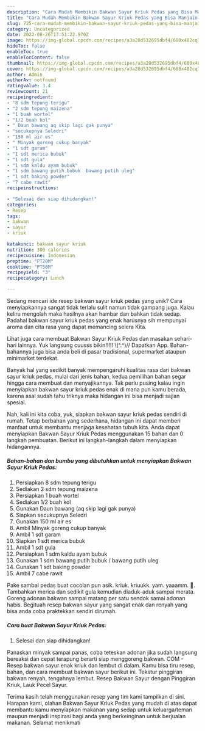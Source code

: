 ```yaml
---
description: "Cara Mudah Membikin Bakwan Sayur Kriuk Pedas yang Bisa Manjain Lidah"
title: "Cara Mudah Membikin Bakwan Sayur Kriuk Pedas yang Bisa Manjain Lidah"
slug: 725-cara-mudah-membikin-bakwan-sayur-kriuk-pedas-yang-bisa-manjain-lidah
category: Uncategorized
date: 2022-08-26T17:51:22.970Z
image: https://img-global.cpcdn.com/recipes/a3a28d532695dbf4/680x482cq70/bakwan-sayur-kriuk-pedas-foto-resep-utama.jpg
hideToc: false
enableToc: true
enableTocContent: false
thumbnail: https://img-global.cpcdn.com/recipes/a3a28d532695dbf4/680x482cq70/bakwan-sayur-kriuk-pedas-foto-resep-utama.jpg
cover: https://img-global.cpcdn.com/recipes/a3a28d532695dbf4/680x482cq70/bakwan-sayur-kriuk-pedas-foto-resep-utama.jpg
author: Admin
authorAv: notfound
ratingvalue: 3.4
reviewcount: 21
recipeingredient:
- "8 sdm tepung terigu"
- "2 sdm tepung maizena"
- "1 buah wortel"
- "1/2 buah kol"
- " Daun bawang aq skip lagi gak punya"
- "secukupnya Seledri"
- "150 ml air es"
- " Minyak goreng cukup banyak"
- "1 sdt garam"
- "1 sdt merica bubuk"
- "1 sdt gula"
- "1 sdm kaldu ayam bubuk"
- "1 sdm bawang putih bubuk  bawang putih uleg"
- "1 sdt baking powder"
- "7 cabe rawit"
recipeinstructions:

- "Selesai dan siap dihidangkan!"
categories:
- Resep
tags:
- bakwan
- sayur
- kriuk

katakunci: bakwan sayur kriuk 
nutrition: 300 calories
recipecuisine: Indonesian
preptime: "PT20M"
cooktime: "PT56M"
recipeyield: "3"
recipecategory: Lunch

---
```





Sedang mencari ide resep bakwan sayur kriuk pedas yang unik? Cara menyiapkannya sangat tidak terlalu sulit namun tidak gampang juga. Kalau keliru mengolah maka hasilnya akan hambar dan bahkan tidak sedap. Padahal bakwan sayur kriuk pedas yang enak harusnya sih mempunyai aroma dan cita rasa yang dapat memancing selera Kita.





Lihat juga cara membuat Bakwan Sayur Kriuk Pedas dan masakan sehari-hari lainnya. Yuk langsung cuusss bikin!!!!! \\(^.^)// Dapatkan App. Bahan-bahannya juga bisa anda beli di pasar tradisional, supermarket ataupun minimarket terdekat.

Banyak hal yang sedikit banyak mempengaruhi kualitas rasa dari bakwan sayur kriuk pedas, mulai dari jenis bahan, kedua pemilihan bahan segar hingga cara membuat dan menyajikannya. Tak perlu pusing kalau ingin menyiapkan bakwan sayur kriuk pedas enak di mana pun kamu berada, karena asal sudah tahu triknya maka hidangan ini bisa menjadi sajian spesial.






Nah, kali ini kita coba, yuk, siapkan bakwan sayur kriuk pedas sendiri di rumah. Tetap berbahan yang sederhana, hidangan ini dapat memberi manfaat untuk membantu menjaga kesehatan tubuh kita. Anda dapat menyiapkan Bakwan Sayur Kriuk Pedas menggunakan 15 bahan dan 0 langkah pembuatan. Berikut ini langkah-langkah dalam menyiapkan hidangannya.

<!--inarticleads1-->

##### Bahan-bahan dan bumbu yang dibutuhkan untuk menyiapkan Bakwan Sayur Kriuk Pedas:

1. Persiapkan 8 sdm tepung terigu
1. Sediakan 2 sdm tepung maizena
1. Persiapkan 1 buah wortel
1. Sediakan 1/2 buah kol
1. Gunakan  Daun bawang (aq skip lagi gak punya)
1. Siapkan secukupnya Seledri
1. Gunakan 150 ml air es
1. Ambil  Minyak goreng cukup banyak
1. Ambil 1 sdt garam
1. Siapkan 1 sdt merica bubuk
1. Ambil 1 sdt gula
1. Persiapkan 1 sdm kaldu ayam bubuk
1. Gunakan 1 sdm bawang putih bubuk / bawang putih uleg
1. Gunakan 1 sdt baking powder
1. Ambil 7 cabe rawit


Pake sambal pedas buat cocolan pun asik. kriuk. kriuukk. yam. yaaamm. 🤤. Tambahkan merica dan sedikit gula kemudian diaduk-aduk sampai merata. Goreng adonan bakwan sampai matang per satu sendok samai adonan habis. Begituah resep bakwan sayur yang sangat enak dan renyah yang bisa anda coba praktekkan sendiri dirumah. 

<!--inarticleads2-->

##### Cara buat Bakwan Sayur Kriuk Pedas:


1. Selesai dan siap dihidangkan!

Panaskan minyak sampai panas, coba teteskan adonan jika sudah langsung bereaksi dan cepat terapung berarti siap menggoreng bakwan. COM - Resep bakwan sayur enak kriuk dan lembut di dalam. Kamu bisa tiru resep, bahan, dan cara membuat bakwan sayur berikut ini. Tekstur pinggiran bakwan renyah, tengahnya lembut. Resep Bakwan Sayur dengan Pinggiran Kriuk, Lauk Pecel Sayur. 

Terima kasih telah menggunakan resep yang tim kami tampilkan di sini. Harapan kami, olahan Bakwan Sayur Kriuk Pedas yang mudah di atas dapat membantu kamu menyiapkan makanan yang sedap untuk keluarga/teman maupun menjadi inspirasi bagi anda yang berkeinginan untuk berjualan makanan. Selamat menikmati
